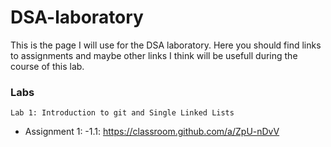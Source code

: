 # DSA-laboratory

This is the page I will use for the DSA laboratory. Here you should find links to assignments and maybe other links 
I think will be usefull during the course of this lab.

### Labs

```
Lab 1: Introduction to git and Single Linked Lists
```
* Assignment 1:
	-1.1: https://classroom.github.com/a/ZpU-nDvV